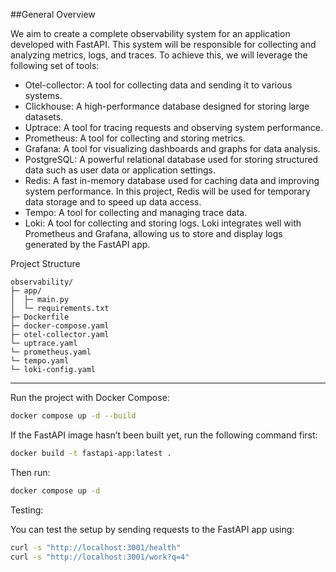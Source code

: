 ##General Overview

We aim to create a complete observability system for an application developed with FastAPI. This system will be responsible for collecting and analyzing metrics, logs, and traces. To achieve this, we will leverage the following set of tools:

* Otel-collector: A tool for collecting data and sending it to various systems.
* Clickhouse: A high-performance database designed for storing large datasets.
* Uptrace: A tool for tracing requests and observing system performance.
* Prometheus: A tool for collecting and storing metrics.
* Grafana: A tool for visualizing dashboards and graphs for data analysis.
* PostgreSQL: A powerful relational database used for storing structured data such as user data or application settings.
* Redis: A fast in-memory database used for caching data and improving system performance. In this project, Redis will be used for temporary data storage and to speed up data access.
* Tempo: A tool for collecting and managing trace data.
* Loki: A tool for collecting and storing logs. Loki integrates well with Prometheus and Grafana, allowing us to store and display logs generated by the FastAPI app.

Project Structure

```shell
observability/
├─ app/
│  ├─ main.py
│  └─ requirements.txt
├─ Dockerfile
├─ docker-compose.yaml
├─ otel-collector.yaml
└─ uptrace.yaml
└─ prometheus.yaml
└─ tempo.yaml
└─ loki-config.yaml
```

---

Run the project with Docker Compose:

```bash
docker compose up -d --build
```

If the FastAPI image hasn’t been built yet, run the following command first:

```bash
docker build -t fastapi-app:latest .
```

Then run:

```bash
docker compose up -d
```

Testing:

You can test the setup by sending requests to the FastAPI app using:

```bash
curl -s "http://localhost:3001/health"
curl -s "http://localhost:3001/work?q=4"
```
